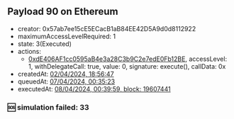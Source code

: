 ## Payload 90 on Ethereum

- creator: 0x57ab7ee15cE5ECacB1aB84EE42D5A9d0d8112922
- maximumAccessLevelRequired: 1
- state: 3(Executed)
- actions:
  - [0xdE406AF1cc0595aB4e3a28C3b9C2e7edE0Fb12BE](https://etherscan.io/tx/0xdE406AF1cc0595aB4e3a28C3b9C2e7edE0Fb12BE), accessLevel: 1, withDelegateCall: true, value: 0, signature: execute(), callData: 0x
- createdAt: [02/04/2024, 18:56:47](https://etherscan.io/tx/0xe32ece35e7e88bfd86f8775d4e40545deb3a64fcffc273477a4863b8699c40a9)
- queuedAt: [07/04/2024, 00:35:23](https://etherscan.io/tx/0x03322f87908f39e64e5f3c067729410559f228a6b31748e555abd4345ab246a0)
- executedAt: [08/04/2024, 00:39:59, block: 19607441](https://etherscan.io/tx/0xd12c06dae5c3eba5bc6f3ee54371e284cdd9695728dac48478a5e251d10a578c)

### :sos: simulation failed: 33
